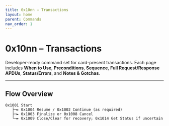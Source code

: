 ```yaml
---
title: 0x10nn – Transactions
layout: home
parent: Commands
nav_order: 1
---
```


# 0x10nn – Transactions

Developer-ready command set for card-present transactions. Each page includes **When to Use**, **Preconditions**, **Sequence**, **Full Request/Response APDUs**, **Status/Errors**, and **Notes & Gotchas**.

---

## Flow Overview
```
0x1001 Start
   ├─► 0x1004 Resume / 0x1002 Continue (as required)
   ├─► 0x1003 Finalize or 0x1008 Cancel
   └─► 0x1009 Close/Clear for recovery; 0x1014 Get Status if uncertain
```
